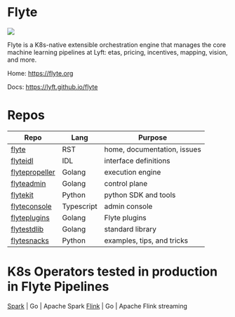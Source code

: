 # Flyte

![](https://github.com/lyft/flyte/workflows/tests/badge.svg)

Flyte is a K8s-native extensible orchestration engine that manages the core machine learning pipelines at Lyft: etas, pricing, incentives, mapping, vision, and more. 

Home:  https://flyte.org

Docs:  https://lyft.github.io/flyte

# Repos 

Repo | Lang | Purpose
--- | --- | ---
[flyte](https://github.com/lyft/flyte) | RST | home, documentation, issues
[flyteidl](https://github.com/lyft/flyteidl) | IDL | interface definitions
[flytepropeller](https://github.com/lyft/flytepropeller) | Golang | execution engine
[flyteadmin](https://github.com/lyft/flyteadmin) | Golang | control plane
[flytekit](https://github.com/lyft/flytekit) | Python | python SDK and tools
[flyteconsole](https://github.com/lyft/flyteconsole) | Typescript | admin console
[flyteplugins](https://github.com/lyft/flyteplugins) | Golang | Flyte plugins
[flytestdlib](https://github.com/lyft/flytestdlib) |  Golang | standard library
[flytesnacks](https://github.com/lyft/flytesnacks) | Python | examples, tips, and tricks

# K8s Operators tested in production in Flyte Pipelines

[Spark](https://github.com/GoogleCloudPlatform/spark-on-k8s-operator) | Go | Apache Spark 
[Flink](https://github.com/lyft/flinkk8soperator) | Go | Apache Flink streaming
